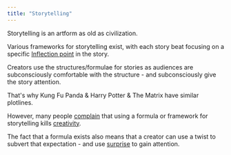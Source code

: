 ```yaml
---
title: "Storytelling"
---
```

Storytelling is an artform as old as civilization. 

Various frameworks for storytelling exist, with each story beat focusing on a specific [Inflection point](Inflection%20point.md) in the story.

Creators use the structures/formulae for stories as audiences are subconsciously comfortable with the structure - and subconsciously give the story attention. 

That's why Kung Fu Panda & Harry Potter & The Matrix have similar plotlines.

However, many people [complain](complain.md) that using a formula or framework for storytelling kills [creativity](creativity.md).

The fact that a formula exists also means that a creator can use a twist to subvert that expectation - and use [surprise](surprise.md) to gain attention.